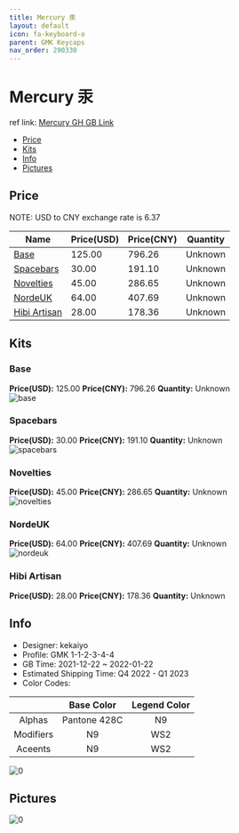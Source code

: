 ```yaml
---
title: Mercury 汞
layout: default
icon: fa-keyboard-o
parent: GMK Keycaps
nav_order: 290330
---
```


# Mercury 汞

ref link: [Mercury GH GB Link](https://geekhack.org/index.php?topic=112000.0)

* [Price](#price)
* [Kits](#kits)
* [Info](#info)
* [Pictures](#pictures)

## Price

NOTE: USD to CNY exchange rate is 6.37

| Name          | Price(USD)   |  Price(CNY) | Quantity |
| ------------- | ------------ |  ---------- | -------- |
|[Base](#base)|125.00|796.26|Unknown|
|[Spacebars](#spacebars)|30.00|191.10|Unknown|
|[Novelties](#novelties)|45.00|286.65|Unknown|
|[NordeUK](#nordeuk)|64.00|407.69|Unknown|
|[Hibi Artisan](#hibi-artisan)|28.00|178.36|Unknown|


## Kits
### Base  
**Price(USD):** 125.00	**Price(CNY):** 796.26	**Quantity:** Unknown  
<img src="{{ 'assets/images/gmk-keycaps/Mercury/kits_pics/base.jpg' | relative_url }}" alt="base" class="image featured">

### Spacebars  
**Price(USD):** 30.00	**Price(CNY):** 191.10	**Quantity:** Unknown  
<img src="{{ 'assets/images/gmk-keycaps/Mercury/kits_pics/spacebars.jpg' | relative_url }}" alt="spacebars" class="image featured">

### Novelties  
**Price(USD):** 45.00	**Price(CNY):** 286.65	**Quantity:** Unknown  
<img src="{{ 'assets/images/gmk-keycaps/Mercury/kits_pics/novelties.jpg' | relative_url }}" alt="novelties" class="image featured">

### NordeUK  
**Price(USD):** 64.00	**Price(CNY):** 407.69	**Quantity:** Unknown  
<img src="{{ 'assets/images/gmk-keycaps/Mercury/kits_pics/nordeuk.jpg' | relative_url }}" alt="nordeuk" class="image featured">

### Hibi Artisan  
**Price(USD):** 28.00	**Price(CNY):** 178.36	**Quantity:** Unknown  

## Info
* Designer: kekaiyo  
* Profile: GMK 1-1-2-3-4-4  
* GB Time: 2021-12-22 ~ 2022-01-22  
* Estimated Shipping Time: Q4 2022 - Q1 2023  
* Color Codes:  

| |Base Color     | Legend Color
| :-------------: | :-------------: | :------------:
|Alphas|Pantone 428C|N9
|Modifiers|N9|WS2|
|Aceents|N9|WS2|

<img src="{{ 'assets/images/gmk-keycaps/Mercury/0.png' | relative_url }}" alt="0" class="image featured">

## Pictures  
<img src="{{ 'assets/images/gmk-keycaps/Mercury/rendering_pics/0.jpg' | relative_url }}" alt="0" class="image featured">
